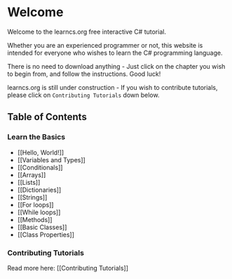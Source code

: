 # Welcome

Welcome to the learncs.org free interactive C# tutorial.

Whether you are an experienced programmer or not, this website is intended for everyone who wishes to learn the C# programming language.

There is no need to download anything - Just click on the chapter you wish to begin from, and follow the instructions. Good luck!

learncs.org is still under construction - If you wish to contribute tutorials, please click on `Contributing Tutorials` down below.

Table of Contents
-----------------

### Learn the Basics

- [[Hello, World!]]
- [[Variables and Types]]
- [[Conditionals]]
- [[Arrays]]
- [[Lists]]
- [[Dictionaries]]
- [[Strings]]
- [[For loops]]
- [[While loops]]
- [[Methods]]
- [[Basic Classes]]
- [[Class Properties]]

### Contributing Tutorials

Read more here: [[Contributing Tutorials]]

